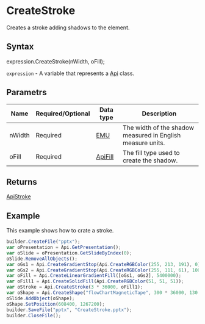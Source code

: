 # CreateStroke

Creates a stroke adding shadows to the element.

## Syntax

expression.CreateStroke(nWidth, oFill);

`expression` - A variable that represents a [Api](../Api.md) class.

## Parametrs

| **Name** | **Required/Optional** | **Data type** | **Description** |
| ------------- | ------------- | ------------- | ------------- |
| nWidth | Required | [EMU](../../../Enumerations/Emu.md) | The width of the shadow measured in English measure units. |
| oFill | Required | [ApiFill](../../ApiFill/ApiFill.md) | The fill type used to create the shadow. |

## Returns

[ApiStroke](../../ApiStroke/ApiStroke.md)

## Example

This example shows how to crate a stroke.

```javascript
builder.CreateFile("pptx");
var oPresentation = Api.GetPresentation();
var oSlide = oPresentation.GetSlideByIndex(0);
oSlide.RemoveAllObjects();
var oGs1 = Api.CreateGradientStop(Api.CreateRGBColor(255, 213, 191), 0);
var oGs2 = Api.CreateGradientStop(Api.CreateRGBColor(255, 111, 61), 100000);
var oFill = Api.CreateLinearGradientFill([oGs1, oGs2], 5400000);
var oFill1 = Api.CreateSolidFill(Api.CreateRGBColor(51, 51, 51));
var oStroke = Api.CreateStroke(3 * 36000, oFill1);
var oShape = Api.CreateShape("flowChartMagneticTape", 300 * 36000, 130 * 36000, oFill, oStroke);
oSlide.AddObject(oShape);
oShape.SetPosition(608400, 1267200);
builder.SaveFile("pptx", "CreateStroke.pptx");
builder.CloseFile();
```
